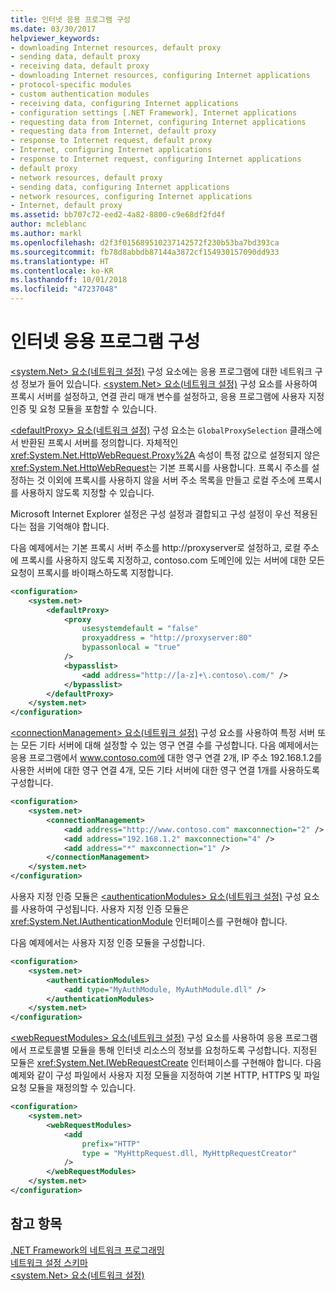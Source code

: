 ```yaml
---
title: 인터넷 응용 프로그램 구성
ms.date: 03/30/2017
helpviewer_keywords:
- downloading Internet resources, default proxy
- sending data, default proxy
- receiving data, default proxy
- downloading Internet resources, configuring Internet applications
- protocol-specific modules
- custom authentication modules
- receiving data, configuring Internet applications
- configuration settings [.NET Framework], Internet applications
- requesting data from Internet, configuring Internet applications
- requesting data from Internet, default proxy
- response to Internet request, default proxy
- Internet, configuring Internet applications
- response to Internet request, configuring Internet applications
- default proxy
- network resources, default proxy
- sending data, configuring Internet applications
- network resources, configuring Internet applications
- Internet, default proxy
ms.assetid: bb707c72-eed2-4a82-8800-c9e68df2fd4f
author: mcleblanc
ms.author: markl
ms.openlocfilehash: d2f3f015689510237142572f230b53ba7bd393ca
ms.sourcegitcommit: fb78d8abbdb87144a3872cf154930157090dd933
ms.translationtype: HT
ms.contentlocale: ko-KR
ms.lasthandoff: 10/01/2018
ms.locfileid: "47237048"
---
```

# <a name="configuring-internet-applications"></a>인터넷 응용 프로그램 구성
[\<system.Net> 요소(네트워크 설정)](../../../docs/framework/configure-apps/file-schema/network/system-net-element-network-settings.md) 구성 요소에는 응용 프로그램에 대한 네트워크 구성 정보가 들어 있습니다. [\<system.Net> 요소(네트워크 설정)](../../../docs/framework/configure-apps/file-schema/network/system-net-element-network-settings.md) 구성 요소를 사용하여 프록시 서버를 설정하고, 연결 관리 매개 변수를 설정하고, 응용 프로그램에 사용자 지정 인증 및 요청 모듈을 포함할 수 있습니다.  
  
 [\<defaultProxy> 요소(네트워크 설정)](../../../docs/framework/configure-apps/file-schema/network/defaultproxy-element-network-settings.md) 구성 요소는 `GlobalProxySelection` 클래스에서 반환된 프록시 서버를 정의합니다. 자체적인 <xref:System.Net.HttpWebRequest.Proxy%2A> 속성이 특정 값으로 설정되지 않은 <xref:System.Net.HttpWebRequest>는 기본 프록시를 사용합니다. 프록시 주소를 설정하는 것 이외에 프록시를 사용하지 않을 서버 주소 목록을 만들고 로컬 주소에 프록시를 사용하지 않도록 지정할 수 있습니다.  
  
 Microsoft Internet Explorer 설정은 구성 설정과 결합되고 구성 설정이 우선 적용된다는 점을 기억해야 합니다.  
  
 다음 예제에서는 기본 프록시 서버 주소를 http://proxyserver로 설정하고, 로컬 주소에 프록시를 사용하지 않도록 지정하고, contoso.com 도메인에 있는 서버에 대한 모든 요청이 프록시를 바이패스하도록 지정합니다.  
  
```xml  
<configuration>  
    <system.net>  
        <defaultProxy>  
            <proxy  
                usesystemdefault = "false"  
                proxyaddress = "http://proxyserver:80"  
                bypassonlocal = "true"  
            />  
            <bypasslist>  
                <add address="http://[a-z]+\.contoso\.com/" />  
            </bypasslist>  
        </defaultProxy>  
    </system.net>  
</configuration>  
```  
  
 [\<connectionManagement> 요소(네트워크 설정)](../../../docs/framework/configure-apps/file-schema/network/connectionmanagement-element-network-settings.md) 구성 요소를 사용하여 특정 서버 또는 모든 기타 서버에 대해 설정할 수 있는 영구 연결 수를 구성합니다. 다음 예제에서는 응용 프로그램에서 www.contoso.com에 대한 영구 연결 2개, IP 주소 192.168.1.2를 사용한 서버에 대한 영구 연결 4개, 모든 기타 서버에 대한 영구 연결 1개를 사용하도록 구성합니다.  
  
```xml  
<configuration>  
    <system.net>  
        <connectionManagement>  
            <add address="http://www.contoso.com" maxconnection="2" />  
            <add address="192.168.1.2" maxconnection="4" />  
            <add address="*" maxconnection="1" />  
        </connectionManagement>  
    </system.net>  
</configuration>  
```  
  
 사용자 지정 인증 모듈은 [\<authenticationModules> 요소(네트워크 설정)](../../../docs/framework/configure-apps/file-schema/network/authenticationmodules-element-network-settings.md) 구성 요소를 사용하여 구성됩니다. 사용자 지정 인증 모듈은 <xref:System.Net.IAuthenticationModule> 인터페이스를 구현해야 합니다.  
  
 다음 예제에서는 사용자 지정 인증 모듈을 구성합니다.  
  
```xml  
<configuration>  
    <system.net>  
        <authenticationModules>  
            <add type="MyAuthModule, MyAuthModule.dll" />  
        </authenticationModules>  
    </system.net>  
</configuration>  
```  
  
 [\<webRequestModules> 요소(네트워크 설정)](../../../docs/framework/configure-apps/file-schema/network/webrequestmodules-element-network-settings.md) 구성 요소를 사용하여 응용 프로그램에서 프로토콜별 모듈을 통해 인터넷 리소스의 정보를 요청하도록 구성합니다. 지정된 모듈은 <xref:System.Net.IWebRequestCreate> 인터페이스를 구현해야 합니다. 다음 예제와 같이 구성 파일에서 사용자 지정 모듈을 지정하여 기본 HTTP, HTTPS 및 파일 요청 모듈을 재정의할 수 있습니다.  
  
```xml  
<configuration>  
    <system.net>  
        <webRequestModules>  
            <add  
                prefix="HTTP"  
                type = "MyHttpRequest.dll, MyHttpRequestCreator"  
            />  
        </webRequestModules>  
    </system.net>  
</configuration>  
```  
  
## <a name="see-also"></a>참고 항목  
 [.NET Framework의 네트워크 프로그래밍](../../../docs/framework/network-programming/index.md)  
 [네트워크 설정 스키마](../../../docs/framework/configure-apps/file-schema/network/index.md)  
 [\<system.Net> 요소(네트워크 설정)](../../../docs/framework/configure-apps/file-schema/network/system-net-element-network-settings.md)
